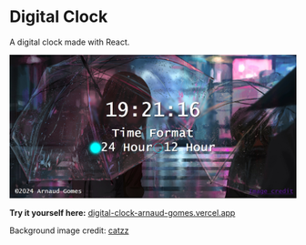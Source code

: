 # Digital Clock

A digital clock made with React.

[![Preview](src/assets/preview.png)](https://digital-clock-arnaud-gomes.vercel.app/)

**Try it yourself here:** [digital-clock-arnaud-gomes.vercel.app](https://digital-clock-arnaud-gomes.vercel.app/)

Background image credit: [catzz](https://www.pixiv.net/en/artworks/72055179)
